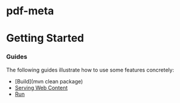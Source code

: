 # pdf-meta
# Getting Started

### Guides
The following guides illustrate how to use some features concretely:

* [Build](mvn clean package)
* [Serving Web Content](http://localhost:9090)
* [Run](mvnw)

